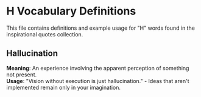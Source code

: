 # H Vocabulary Definitions

This file contains definitions and example usage for "H" words found in the inspirational quotes collection.

## Hallucination
**Meaning**: An experience involving the apparent perception of something not present.  
**Usage**: "Vision without execution is just hallucination." - Ideas that aren't implemented remain only in your imagination.